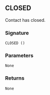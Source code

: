 ## CLOSED

Contact has closed.


### Signature

`CLOSED ()` 


### Parameters

`None`


### Returns

`None`


